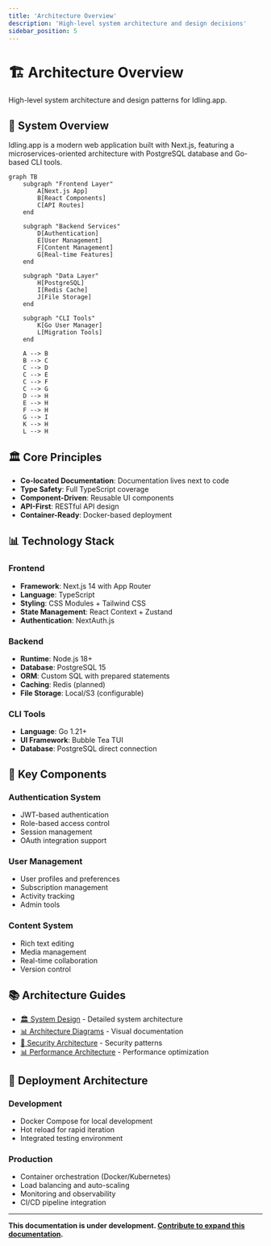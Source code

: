 ```yaml
---
title: 'Architecture Overview'
description: 'High-level system architecture and design decisions'
sidebar_position: 5
---
```


# 🏗️ Architecture Overview

High-level system architecture and design patterns for Idling.app.

## 🎯 System Overview

Idling.app is a modern web application built with Next.js, featuring a microservices-oriented architecture with PostgreSQL database and Go-based CLI tools.

```mermaid
graph TB
    subgraph "Frontend Layer"
        A[Next.js App]
        B[React Components]
        C[API Routes]
    end

    subgraph "Backend Services"
        D[Authentication]
        E[User Management]
        F[Content Management]
        G[Real-time Features]
    end

    subgraph "Data Layer"
        H[PostgreSQL]
        I[Redis Cache]
        J[File Storage]
    end

    subgraph "CLI Tools"
        K[Go User Manager]
        L[Migration Tools]
    end

    A --> B
    B --> C
    C --> D
    C --> E
    C --> F
    C --> G
    D --> H
    E --> H
    F --> H
    G --> I
    K --> H
    L --> H
```

## 🏛️ Core Principles

- **Co-located Documentation**: Documentation lives next to code
- **Type Safety**: Full TypeScript coverage
- **Component-Driven**: Reusable UI components
- **API-First**: RESTful API design
- **Container-Ready**: Docker-based deployment

## 📊 Technology Stack

### Frontend

- **Framework**: Next.js 14 with App Router
- **Language**: TypeScript
- **Styling**: CSS Modules + Tailwind CSS
- **State Management**: React Context + Zustand
- **Authentication**: NextAuth.js

### Backend

- **Runtime**: Node.js 18+
- **Database**: PostgreSQL 15
- **ORM**: Custom SQL with prepared statements
- **Caching**: Redis (planned)
- **File Storage**: Local/S3 (configurable)

### CLI Tools

- **Language**: Go 1.21+
- **UI Framework**: Bubble Tea TUI
- **Database**: PostgreSQL direct connection

## 🔧 Key Components

### Authentication System

- JWT-based authentication
- Role-based access control
- Session management
- OAuth integration support

### User Management

- User profiles and preferences
- Subscription management
- Activity tracking
- Admin tools

### Content System

- Rich text editing
- Media management
- Real-time collaboration
- Version control

## 📚 Architecture Guides

- [🏛️ System Design](/architecture/system/) - Detailed system architecture
- [📊 Architecture Diagrams](/diagrams/) - Visual documentation
- [🔐 Security Architecture](/architecture/security/) - Security patterns
- [📊 Performance Architecture](/architecture/performance/) - Performance optimization

## 🚀 Deployment Architecture

### Development

- Docker Compose for local development
- Hot reload for rapid iteration
- Integrated testing environment

### Production

- Container orchestration (Docker/Kubernetes)
- Load balancing and auto-scaling
- Monitoring and observability
- CI/CD pipeline integration

---

**This documentation is under development. [Contribute to expand this documentation](/community/contributing/).**
